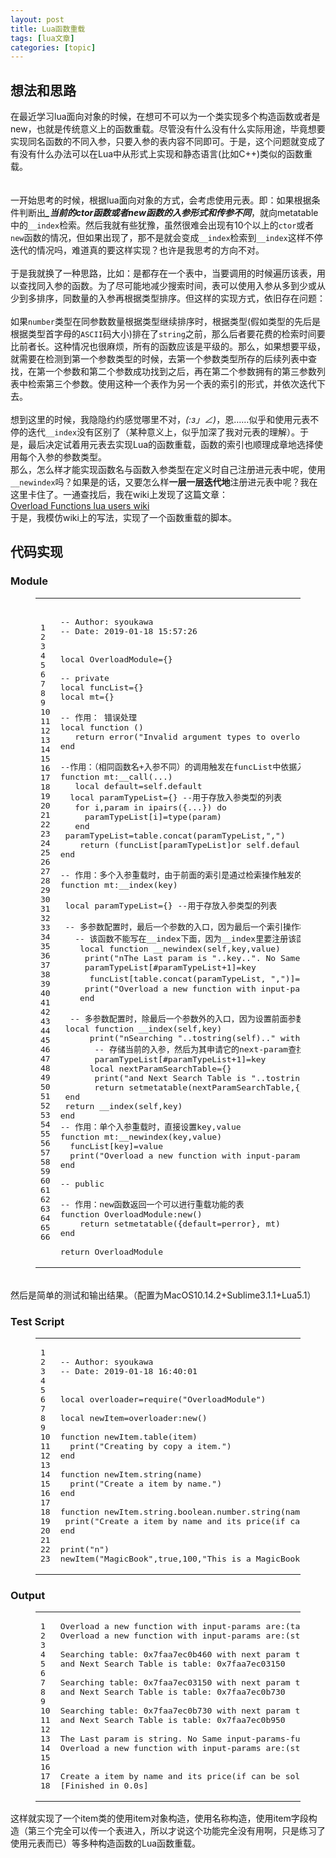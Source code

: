 ```yaml
---
layout: post
title: Lua函数重载 
tags: [lua文章]
categories: [topic]
---
```

<h2 id="想法和思路"><a href="#想法和思路" class="headerlink" title="想法和思路"></a>想法和思路</h2><p>在最近学习lua面向对象的时候，在想可不可以为一个类实现多个构造函数或者是new，也就是传统意义上的函数重载。尽管没有什么没有什么实际用途，毕竟想要实现同名函数的不同入参，只要入参的表内容不同即可。于是，这个问题就变成了有没有什么办法可以在Lua中从形式上实现和静态语言(比如C++)类似的函数重载。<br/><br/><br/>一开始思考的时候，根据lua面向对象的方式，会考虑使用元表。即：如果根据条件判断出<strong><em>_当前的ctor函数或者new函数的入参形式和传参不同</em></strong>，就向metatable中的<code>__index</code>检索。然后我就有些犹豫，虽然很难会出现有10个以上的<code>ctor</code>或者<code>new</code>函数的情况，但如果出现了，那不是就会变成<code>__index</code>检索到<code>__index</code>这样不停迭代的情况吗，难道真的要这样实现？也许是我思考的方向不对。<br/><br/>于是我就换了一种思路，比如：是都存在一个表中，当要调用的时候遍历该表，用以查找同入参的函数。为了尽可能地减少搜索时间，表可以使用入参从多到少或从少到多排序，同数量的入参再根据类型排序。但这样的实现方式，依旧存在问题：<br/><br/>如果<code>number</code>类型在同参数数量根据类型继续排序时，根据类型(假如类型的先后是根据类型首字母的<code>ASCII</code>码大小)排在了<code>string</code>之前，那么后者要花费的检索时间要比前者长。这种情况也很麻烦，所有的函数应该是平级的。那么，如果想要平级，就需要在检测到第一个参数类型的时候，去第一个参数类型所存的后续列表中查找，在第一个参数和第二个参数成功找到之后，再在第二个参数拥有的第三参数列表中检索第三个参数。使用这种一个表作为另一个表的索引的形式，并依次迭代下去。<br/><br/> 想到这里的时候，我隐隐约约感觉哪里不对，<em>(:з」∠)</em>，恩……似乎和使用元表不停的迭代<code>__index</code>没有区别了（某种意义上，似乎加深了我对元表的理解）。于是，最后决定试着用元表去实现Lua的函数重载，函数的索引也顺理成章地选择使用每个入参的参数类型。<br/>那么，怎么样才能实现函数名与函数入参类型在定义时自己注册进元表中呢，使用<code>__newindex</code>吗？如果是的话，又要怎么样<strong>一层一层迭代地</strong>注册进元表中呢？我在这里卡住了。一通查找后，我在wiki上发现了这篇文章：<br/><a href="https://lua-users.org/wiki/OverloadedFunctions" target="_blank" rel="noopener noreferrer">Overload Functions lua users wiki</a><br/>于是，我模仿wiki上的写法，实现了一个函数重载的脚本。<br/></p>
<h2 id="代码实现"><a href="#代码实现" class="headerlink" title="代码实现"></a>代码实现</h2><h3 id="Module"><a href="#Module" class="headerlink" title="Module"></a>Module</h3><figure class="highlight lua"><table><tbody><tr><td class="gutter"><pre><span class="line">1</span><br/><span class="line">2</span><br/><span class="line">3</span><br/><span class="line">4</span><br/><span class="line">5</span><br/><span class="line">6</span><br/><span class="line">7</span><br/><span class="line">8</span><br/><span class="line">9</span><br/><span class="line">10</span><br/><span class="line">11</span><br/><span class="line">12</span><br/><span class="line">13</span><br/><span class="line">14</span><br/><span class="line">15</span><br/><span class="line">16</span><br/><span class="line">17</span><br/><span class="line">18</span><br/><span class="line">19</span><br/><span class="line">20</span><br/><span class="line">21</span><br/><span class="line">22</span><br/><span class="line">23</span><br/><span class="line">24</span><br/><span class="line">25</span><br/><span class="line">26</span><br/><span class="line">27</span><br/><span class="line">28</span><br/><span class="line">29</span><br/><span class="line">30</span><br/><span class="line">31</span><br/><span class="line">32</span><br/><span class="line">33</span><br/><span class="line">34</span><br/><span class="line">35</span><br/><span class="line">36</span><br/><span class="line">37</span><br/><span class="line">38</span><br/><span class="line">39</span><br/><span class="line">40</span><br/><span class="line">41</span><br/><span class="line">42</span><br/><span class="line">43</span><br/><span class="line">44</span><br/><span class="line">45</span><br/><span class="line">46</span><br/><span class="line">47</span><br/><span class="line">48</span><br/><span class="line">49</span><br/><span class="line">50</span><br/><span class="line">51</span><br/><span class="line">52</span><br/><span class="line">53</span><br/><span class="line">54</span><br/><span class="line">55</span><br/><span class="line">56</span><br/><span class="line">57</span><br/><span class="line">58</span><br/><span class="line">59</span><br/><span class="line">60</span><br/><span class="line">61</span><br/><span class="line">62</span><br/><span class="line">63</span><br/><span class="line">64</span><br/><span class="line">65</span><br/><span class="line">66</span><br/></pre></td><td class="code"><pre><span class="line"></span><br/><span class="line"><span class="comment">-- Author: syoukawa</span></span><br/><span class="line"><span class="comment">-- Date: 2019-01-18 15:57:26</span></span><br/><span class="line"></span><br/><span class="line"></span><br/><span class="line"><span class="keyword">local</span> OverloadModule={}</span><br/><span class="line"></span><br/><span class="line"><span class="comment">-- private</span></span><br/><span class="line"><span class="keyword">local</span> funcList={}</span><br/><span class="line"><span class="keyword">local</span> mt={}</span><br/><span class="line"></span><br/><span class="line"><span class="comment">-- 作用： 错误处理</span></span><br/><span class="line"><span class="keyword">local</span> <span class="function"><span class="keyword">function</span> <span class="params">()</span></span></span><br/><span class="line">	<span class="keyword">return</span> <span class="built_in">error</span>(<span class="string">&#34;Invalid argument types to overload function.&#34;</span>)</span><br/><span class="line"><span class="keyword">end</span></span><br/><span class="line"></span><br/><span class="line"><span class="comment">--作用：（相同函数名+入参不同）的调用触发在funcList中依据入参列表的类型查找有无对应函数</span></span><br/><span class="line"><span class="function"><span class="keyword">function</span> <span class="title">mt:__call</span><span class="params">(...)</span></span></span><br/><span class="line">	<span class="keyword">local</span> default=self.default</span><br/><span class="line">	<span class="keyword">local</span> paramTypeList={} <span class="comment">--用于存放入参类型的列表</span></span><br/><span class="line">	<span class="keyword">for</span> i,param <span class="keyword">in</span> <span class="built_in">ipairs</span>({...}) <span class="keyword">do</span></span><br/><span class="line">		paramTypeList[i]=<span class="built_in">type</span>(param)</span><br/><span class="line">	<span class="keyword">end</span></span><br/><span class="line">	paramTypeList=<span class="built_in">table</span>.<span class="built_in">concat</span>(paramTypeList,<span class="string">&#34;,&#34;</span>)</span><br/><span class="line">	<span class="keyword">return</span> (funcList[paramTypeList]<span class="keyword">or</span> self.default)(...)</span><br/><span class="line"><span class="keyword">end</span></span><br/><span class="line"></span><br/><span class="line"><span class="comment">-- 作用：多个入参重载时，由于前面的索引是通过检索操作触发的，会进入__index函数</span></span><br/><span class="line"><span class="function"><span class="keyword">function</span> <span class="title">mt:__index</span><span class="params">(key)</span></span></span><br/><span class="line">	</span><br/><span class="line">	<span class="keyword">local</span> paramTypeList={} <span class="comment">--用于存放入参类型的列表</span></span><br/><span class="line">	</span><br/><span class="line">	<span class="comment">-- 多参数配置时，最后一个参数的入口，因为最后一个索引操作相当于是在给该索引赋值一个函数</span></span><br/><span class="line">	<span class="comment">-- 该函数不能写在__index下面，因为__index里要注册该函数为最后一个入参的赋值函数</span></span><br/><span class="line">	<span class="keyword">local</span> <span class="function"><span class="keyword">function</span> <span class="title">__newindex</span><span class="params">(self,key,value)</span></span></span><br/><span class="line">		<span class="built_in">print</span>(<span class="string">&#34;nThe Last param is &#34;</span>..key..<span class="string">&#34;. No Same input-params-func in List,Add a new-Input-Param-Types-function.&#34;</span>)</span><br/><span class="line">		paramTypeList[#paramTypeList+<span class="number">1</span>]=key</span><br/><span class="line">		funcList[<span class="built_in">table</span>.<span class="built_in">concat</span>(paramTypeList, <span class="string">&#34;,&#34;</span>)]=value <span class="comment">--将该入参列表设置为当前注册的函数</span></span><br/><span class="line">		<span class="built_in">print</span>(<span class="string">&#34;Overload a new function with input-params are:&#34;</span>..<span class="string">&#34;(&#34;</span>..<span class="built_in">table</span>.<span class="built_in">concat</span>(paramTypeList, <span class="string">&#34;,&#34;</span>)..<span class="string">&#34;)&#34;</span>)</span><br/><span class="line">	<span class="keyword">end</span></span><br/><span class="line"></span><br/><span class="line">	<span class="comment">-- 多参数配置时，除最后一个参数外的入口，因为设置前面参数的操作本质上是索引self</span></span><br/><span class="line">	<span class="keyword">local</span> <span class="function"><span class="keyword">function</span> <span class="title">__index</span><span class="params">(self,key)</span></span></span><br/><span class="line">		<span class="built_in">print</span>(<span class="string">&#34;nSearching &#34;</span>..<span class="built_in">tostring</span>(self)..<span class="string">&#34; with next param type is &#34;</span>..key)</span><br/><span class="line">		<span class="comment">-- 存储当前的入参，然后为其申请它的next-param查找列表,检索方式和现在相同，所以为其配置同样操作的元表</span></span><br/><span class="line">		paramTypeList[#paramTypeList+<span class="number">1</span>]=key</span><br/><span class="line">		<span class="keyword">local</span> nextParamSearchTable={}</span><br/><span class="line">		<span class="built_in">print</span>(<span class="string">&#34;and Next Search Table is &#34;</span>..<span class="built_in">tostring</span>(nextParamSearchTable))</span><br/><span class="line">		<span class="keyword">return</span> <span class="built_in">setmetatable</span>(nextParamSearchTable,{<span class="built_in">__index</span>=<span class="built_in">__index</span>,<span class="built_in">__newindex</span>=<span class="built_in">__newindex</span>})</span><br/><span class="line">	<span class="keyword">end</span></span><br/><span class="line">	<span class="keyword">return</span> <span class="built_in">__index</span>(self,key)</span><br/><span class="line"><span class="keyword">end</span></span><br/><span class="line"><span class="comment">-- 作用：单个入参重载时，直接设置key,value</span></span><br/><span class="line"><span class="function"><span class="keyword">function</span> <span class="title">mt:__newindex</span><span class="params">(key,value)</span></span></span><br/><span class="line">	funcList[key]=value</span><br/><span class="line">	<span class="built_in">print</span>(<span class="string">&#34;Overload a new function with input-params are:&#34;</span>..<span class="string">&#34;(&#34;</span>..key..<span class="string">&#34;)&#34;</span>)</span><br/><span class="line"><span class="keyword">end</span></span><br/><span class="line"></span><br/><span class="line"><span class="comment">-- public</span></span><br/><span class="line"></span><br/><span class="line"><span class="comment">-- 作用：new函数返回一个可以进行重载功能的表</span></span><br/><span class="line"><span class="function"><span class="keyword">function</span> <span class="title">OverloadModule:new</span><span class="params">()</span></span></span><br/><span class="line">	<span class="keyword">return</span> <span class="built_in">setmetatable</span>({default=perror}, mt)</span><br/><span class="line"><span class="keyword">end</span></span><br/><span class="line"></span><br/><span class="line"><span class="keyword">return</span> OverloadModule</span><br/></pre></td></tr></tbody></table></figure>
<p><br/>然后是简单的测试和输出结果。（配置为MacOS10.14.2+Sublime3.1.1+Lua5.1）</p>
<h3 id="Test-Script"><a href="#Test-Script" class="headerlink" title="Test Script"></a>Test Script</h3><figure class="highlight lua"><table><tbody><tr><td class="gutter"><pre><span class="line">1</span><br/><span class="line">2</span><br/><span class="line">3</span><br/><span class="line">4</span><br/><span class="line">5</span><br/><span class="line">6</span><br/><span class="line">7</span><br/><span class="line">8</span><br/><span class="line">9</span><br/><span class="line">10</span><br/><span class="line">11</span><br/><span class="line">12</span><br/><span class="line">13</span><br/><span class="line">14</span><br/><span class="line">15</span><br/><span class="line">16</span><br/><span class="line">17</span><br/><span class="line">18</span><br/><span class="line">19</span><br/><span class="line">20</span><br/><span class="line">21</span><br/><span class="line">22</span><br/><span class="line">23</span><br/></pre></td><td class="code"><pre><span class="line"></span><br/><span class="line"><span class="comment">-- Author: syoukawa</span></span><br/><span class="line"><span class="comment">-- Date: 2019-01-18 16:40:01</span></span><br/><span class="line"></span><br/><span class="line"></span><br/><span class="line"><span class="keyword">local</span> overloader=<span class="built_in">require</span>(<span class="string">&#34;OverloadModule&#34;</span>)</span><br/><span class="line"></span><br/><span class="line"><span class="keyword">local</span> newItem=overloader:new()</span><br/><span class="line"></span><br/><span class="line"><span class="function"><span class="keyword">function</span> <span class="title">newItem.table</span><span class="params">(item)</span></span></span><br/><span class="line">	<span class="built_in">print</span>(<span class="string">&#34;Creating by copy a item.&#34;</span>)</span><br/><span class="line"><span class="keyword">end</span></span><br/><span class="line"></span><br/><span class="line"><span class="function"><span class="keyword">function</span> <span class="title">newItem.string</span><span class="params">(name)</span></span></span><br/><span class="line">	<span class="built_in">print</span>(<span class="string">&#34;Create a item by name.&#34;</span>)</span><br/><span class="line"><span class="keyword">end</span></span><br/><span class="line"></span><br/><span class="line"><span class="function"><span class="keyword">function</span> <span class="title">newItem.string.boolean.number.string</span><span class="params">(name,canSell,price,descrp)</span></span></span><br/><span class="line">	<span class="built_in">print</span>(<span class="string">&#34;Create a item by name and its price(if can be sold) with description.&#34;</span>)</span><br/><span class="line"><span class="keyword">end</span></span><br/><span class="line"></span><br/><span class="line"><span class="built_in">print</span>(<span class="string">&#34;n&#34;</span>)</span><br/><span class="line">newItem(<span class="string">&#34;MagicBook&#34;</span>,<span class="literal">true</span>,<span class="number">100</span>,<span class="string">&#34;This is a MagicBook.&#34;</span>)</span><br/></pre></td></tr></tbody></table></figure>
<h3 id="Output"><a href="#Output" class="headerlink" title="Output"></a>Output</h3><figure class="highlight lua"><table><tbody><tr><td class="gutter"><pre><span class="line">1</span><br/><span class="line">2</span><br/><span class="line">3</span><br/><span class="line">4</span><br/><span class="line">5</span><br/><span class="line">6</span><br/><span class="line">7</span><br/><span class="line">8</span><br/><span class="line">9</span><br/><span class="line">10</span><br/><span class="line">11</span><br/><span class="line">12</span><br/><span class="line">13</span><br/><span class="line">14</span><br/><span class="line">15</span><br/><span class="line">16</span><br/><span class="line">17</span><br/><span class="line">18</span><br/></pre></td><td class="code"><pre><span class="line">Overload a new <span class="function"><span class="keyword">function</span> <span class="title">with</span> <span class="title">input</span>-<span class="title">params</span> <span class="title">are</span>:<span class="params">(table)</span></span></span><br/><span class="line">Overload a new <span class="function"><span class="keyword">function</span> <span class="title">with</span> <span class="title">input</span>-<span class="title">params</span> <span class="title">are</span>:<span class="params">(string)</span></span></span><br/><span class="line"></span><br/><span class="line">Searching <span class="built_in">table</span>: <span class="number">0x7faa7ec0b460</span> with <span class="built_in">next</span> param <span class="built_in">type</span> is <span class="built_in">string</span></span><br/><span class="line"><span class="keyword">and</span> Next Search Table is <span class="built_in">table</span>: <span class="number">0x7faa7ec03150</span></span><br/><span class="line"></span><br/><span class="line">Searching <span class="built_in">table</span>: <span class="number">0x7faa7ec03150</span> with <span class="built_in">next</span> param <span class="built_in">type</span> is boolean</span><br/><span class="line"><span class="keyword">and</span> Next Search Table is <span class="built_in">table</span>: <span class="number">0x7faa7ec0b730</span></span><br/><span class="line"></span><br/><span class="line">Searching <span class="built_in">table</span>: <span class="number">0x7faa7ec0b730</span> with <span class="built_in">next</span> param <span class="built_in">type</span> is number</span><br/><span class="line"><span class="keyword">and</span> Next Search Table is <span class="built_in">table</span>: <span class="number">0x7faa7ec0b950</span></span><br/><span class="line"></span><br/><span class="line">The Last param is <span class="built_in">string</span>. No Same <span class="built_in">input</span>-params-func <span class="keyword">in</span> List,Add a new-Input-Param-Types-<span class="function"><span class="keyword">function</span>.</span></span><br/><span class="line"><span class="function"><span class="title">Overload</span> <span class="title">a</span> <span class="title">new</span> <span class="title">function</span> <span class="title">with</span> <span class="title">input</span>-<span class="title">params</span> <span class="title">are</span>:<span class="params">(string,boolean,number,string)</span></span></span><br/><span class="line"></span><br/><span class="line"></span><br/><span class="line">Create a item by name <span class="keyword">and</span> its price(<span class="keyword">if</span> can be sold) with description.</span><br/><span class="line">[Finished <span class="keyword">in</span> <span class="number">0.0</span>s]</span><br/></pre></td></tr></tbody></table></figure>
<p>这样就实现了一个item类的使用item对象构造，使用名称构造，使用item字段构造（第三个完全可以传一个表进入，所以才说这个功能完全没有用啊，只是练习了使用元表而已）等多种构造函数的Lua函数重载。</p>
